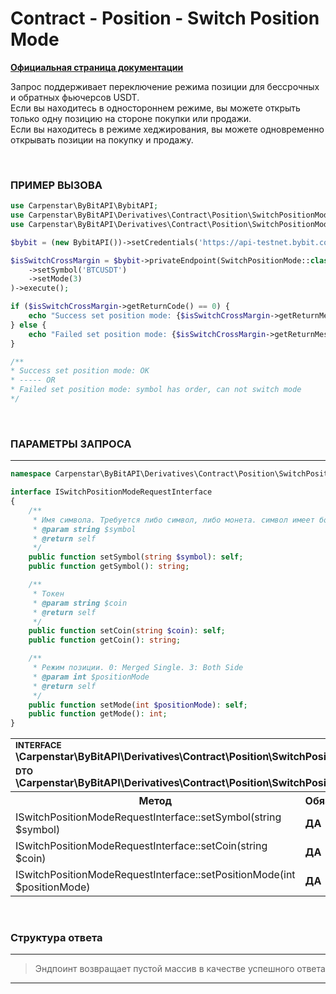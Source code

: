 # Contract - Position - Switch Position Mode
<b>[Официальная страница документации](https://bybit-exchange.github.io/docs/derivatives/contract/position-mode)</b>
<p>Запрос поддерживает переключение режима позиции для бессрочных и обратных фьючерсов USDT. <br />
Если вы находитесь в одностороннем режиме, вы можете открыть только одну позицию на стороне покупки или продажи. <br />
Если вы находитесь в режиме хеджирования, вы можете одновременно открывать позиции на покупку и продажу.</p>

<br />

<h3 align="left" width="100%"><b>ПРИМЕР ВЫЗОВА</b></h3>

````php
use Carpenstar\ByBitAPI\BybitAPI;
use Carpenstar\ByBitAPI\Derivatives\Contract\Position\SwitchPositionMode\Request\SwitchPositionModeRequest;
use Carpenstar\ByBitAPI\Derivatives\Contract\Position\SwitchPositionMode\SwitchPositionMode;

$bybit = (new BybitAPI())->setCredentials('https://api-testnet.bybit.com', 'apiKey', 'apiSecret');

$isSwitchCrossMargin = $bybit->privateEndpoint(SwitchPositionMode::class, (new SwitchPositionModeRequest())
    ->setSymbol('BTCUSDT')
    ->setMode(3)
)->execute();

if ($isSwitchCrossMargin->getReturnCode() == 0) {
    echo "Success set position mode: {$isSwitchCrossMargin->getReturnMessage()}\n";
} else {
    echo "Failed set position mode: {$isSwitchCrossMargin->getReturnMessage()}\n";
}

/**
* Success set position mode: OK
* ----- OR
* Failed set position mode: symbol has order, can not switch mode
*/
````

<br />

<h3 align="left" width="100%"><b>ПАРАМЕТРЫ ЗАПРОСА</b></h3>

---

```php
namespace Carpenstar\ByBitAPI\Derivatives\Contract\Position\SwitchPositionMode\Interfaces;

interface ISwitchPositionModeRequestInterface
{
    /**
     * Имя символа. Требуется либо символ, либо монета. символ имеет более высокий приоритет
     * @param string $symbol
     * @return self
     */
    public function setSymbol(string $symbol): self;
    public function getSymbol(): string;

    /**
     * Токен
     * @param string $coin
     * @return self
     */
    public function setCoin(string $coin): self;
    public function getCoin(): string;

    /**
     * Режим позиции. 0: Merged Single. 3: Both Side
     * @param int $positionMode
     * @return self
     */
    public function setMode(int $positionMode): self;
    public function getMode(): int;
}
```

<table style="width: 100%">
   <tr>
     <td colspan="3" style="text-align: left">
        <sup><b>INTERFACE</b></sup> <br />
       <b>\Carpenstar\ByBitAPI\Derivatives\Contract\Position\SwitchPositionMode\Interfaces\ISwitchPositionModeRequestInterface::class</b>
     </td>
   </tr>
   <tr>
     <td colspan="3" style="text-align: left">
        <sup><b>DTO</b></sup> <br />
       <b>\Carpenstar\ByBitAPI\Derivatives\Contract\Position\SwitchPositionMode\Request\SwitchPositionModeRequest::class</b>
     </td>
   </tr>
   <tr>
     <th style="width: 45%; text-align: center">Метод</th>
     <th style="width: 5%; text-align: center">Обязательно</th>
     <th style="width: 50%; text-align: center">Описание</th>
   </tr>
   <tr>
     <td>ISwitchPositionModeRequestInterface::setSymbol(string $symbol)</td>
     <td><b>ДА</b></td>
     <td>Торговая пара</td>
   </tr>
   <tr>
     <td>ISwitchPositionModeRequestInterface::setCoin(string $coin)</td>
     <td><b>ДА</b></td>
     <td> Токен </td>
   </tr>
   <tr>
     <td>ISwitchPositionModeRequestInterface::setPositionMode(int $positionMode)</td>
     <td><b>ДА</b></td>
     <td> Редим позиции. 0: Merged Single. 3: Both Side </td>
   </tr>
</table>

<br />

<h3 align="left" width="100%"><b>Структура ответа</b></h3>

---

> Эндпоинт возвращает пустой массив в качестве успешного ответа

---

